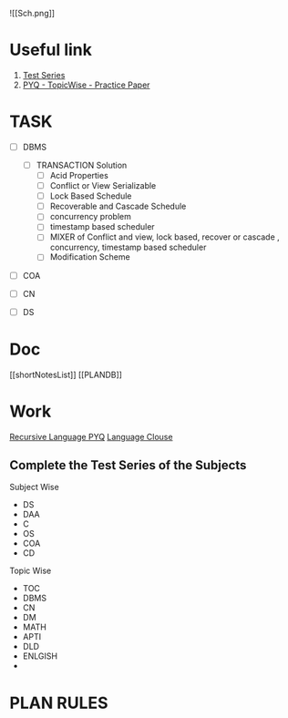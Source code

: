 ![[Sch.png]]
# Useful link
1. [Test Series](https://uxkhzfstdjcborfuyyknhkhbyfnskrywvveioufkbjkupomnptjwvhbavkysuhi.vercel.app/)
2. [PYQ - TopicWise - Practice Paper](https://practicepaper.in/gate-cse/topic-wise-practice-of-gate-cse-previous-year-papers)

# TASK
- [ ] DBMS
	- [ ] TRANSACTION Solution
		- [ ] Acid Properties
		- [ ] Conflict or View Serializable
		- [ ] Lock Based Schedule 
		- [ ] Recoverable and Cascade Schedule
		- [ ] concurrency problem
		- [ ] timestamp based scheduler
		- [ ] MIXER of Conflict and view, lock based, recover or cascade , concurrency, timestamp based scheduler
		- [ ] Modification Scheme
- [ ] COA
- [ ] CN
- [ ] DS


# Doc
[[shortNotesList]]
[[PLANDB]]

# Work
[Recursive Language PYQ](https://practicepaper.in/gate-cse/recursive-language?page_no=1)
[Language Clouse ](https://uxkhzfstdjcborfuyyknhkhbyfnskrywvveioufkbjkupomnptjwvhbavkysuhi.vercel.app/gateoverflow.in/quiz/results.html?exam_id=347)
## Complete the Test Series of the Subjects
Subject Wise
- DS
- DAA
- C
- OS
- COA
- CD

Topic Wise
- TOC
- DBMS
- CN
- DM
- MATH
- APTI
- DLD
- ENLGISH
- 


# PLAN RULES
